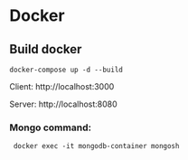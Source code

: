 # Docker

## Build docker
```
docker-compose up -d --build 
```

Client: http://localhost:3000

Server: http://localhost:8080

### Mongo command:
```
 docker exec -it mongodb-container mongosh
```
